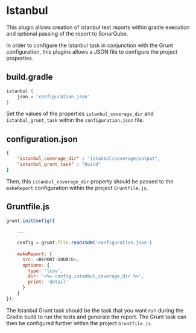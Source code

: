 # Istanbul
This plugin allows creation of istanbul test reports within gradle execution and optional passing of the report to SonarQube.

In order to configure the Istanbul task in conjunction with the Grunt configuration, this plugins allows a JSON file to configure the project properties.

## build.gradle

```groovy
istanbul {
	json = 'configuration.json'
}
```

Set the values of the properties `istanbul_coverage_dir` and `istanbul_grunt_task` within the `configuration.json` file.

## configuration.json

```json
{
	"istanbul_coverage_dir" : "istanbul/coverage/output",
	"istanbul_grunt_task" : "build"
}
```

Then, this `istanbul_coverage_dir` property should be passed to the `makeReport` configuration within the project `Gruntfile.js`.

## Gruntfile.js

```javascript
grunt.initConfig({

	...
	
	config = grunt.file.readJSON('configuration.json')
	
    makeReport: {
      src: <REPORT-SOURCE>,
      options: {
        type: 'lcov',
        dir: '<%= config.istanbul_coverage_dir %>',
        print: 'detail'
      }
    }
});
```

The Istanbul Grunt task should be the task that you want run during the Gradle build to run the tests and generate the report.
The Grunt task can then be configured further within the project `Gruntfile.js`. 


